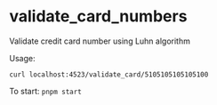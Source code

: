 # validate_card_numbers

Validate credit card number using Luhn algorithm

Usage:

```
curl localhost:4523/validate_card/5105105105105100
```

To start: `pnpm start`
